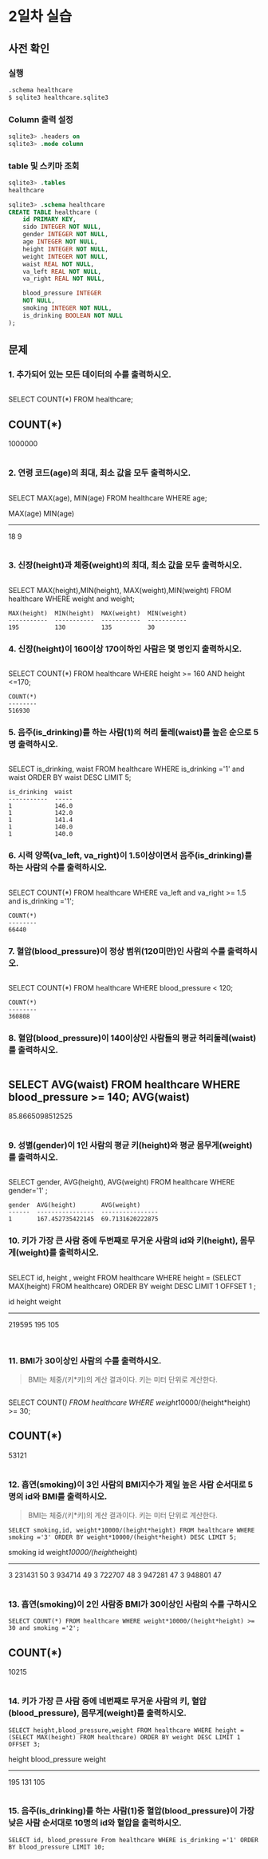 # 2일차 실습

## 사전 확인

### 실행

```bash
.schema healthcare
$ sqlite3 healthcare.sqlite3 
```

### Column 출력 설정

```sql
sqlite3> .headers on 
sqlite3> .mode column
```

### table 및 스키마 조회

```sql
sqlite3> .tables
healthcare

sqlite3> .schema healthcare
CREATE TABLE healthcare (
    id PRIMARY KEY,        
    sido INTEGER NOT NULL, 
    gender INTEGER NOT NULL,
    age INTEGER NOT NULL,  
    height INTEGER NOT NULL,
    weight INTEGER NOT NULL,
    waist REAL NOT NULL,   
    va_left REAL NOT NULL, 
    va_right REAL NOT NULL,

    blood_pressure INTEGER 
    NOT NULL,
    smoking INTEGER NOT NULL,
    is_drinking BOOLEAN NOT NULL
);
```

## 문제

### 1. 추가되어 있는 모든 데이터의 수를 출력하시오.

```sql
```
SELECT COUNT(*) FROM healthcare;

COUNT(*)
--------
1000000
```
```

### 2. 연령 코드(age)의 최대, 최소 값을 모두 출력하시오. 

```sql
```
SELECT MAX(age), MIN(age) FROM healthcare WHERE age;

MAX(age)  MIN(age)
--------  --------
18        9
```
```

### 3. 신장(height)과 체중(weight)의 최대, 최소 값을 모두 출력하시오.

```sql
```
SELECT MAX(height),MIN(height), MAX(weight),MIN(weight) FROM healthcare WHERE weight and weight;
```
MAX(height)  MIN(height)  MAX(weight)  MIN(weight)
-----------  -----------  -----------  -----------
195          130          135          30
```

### 4. 신장(height)이 160이상 170이하인 사람은 몇 명인지 출력하시오.

```sql
```
SELECT COUNT(*) FROM healthcare WHERE height >= 160 AND height <=170;
```
COUNT(*)
--------
516930
```

### 5. 음주(is_drinking)를 하는 사람(1)의 허리 둘레(waist)를 높은 순으로 5명 출력하시오. 

```sql
```
SELECT is_drinking, waist FROM healthcare  WHERE  is_drinking ='1' and waist ORDER BY waist DESC LIMIT 5;
```
is_drinking  waist
-----------  -----
1            146.0
1            142.0
1            141.4
1            140.0
1            140.0
```

### 6. 시력 양쪽(va_left, va_right)이 1.5이상이면서 음주(is_drinking)를 하는 사람의 수를 출력하시오.

```sql
```
 SELECT COUNT(*) FROM healthcare WHERE va_left and va_right >= 1.5 and is_drinking ='1';

```
COUNT(*)
--------
66440
```

### 7. 혈압(blood_pressure)이 정상 범위(120미만)인 사람의 수를 출력하시오.

```sql
```
SELECT COUNT(*) FROM healthcare WHERE blood_pressure < 120;
```
COUNT(*)
--------
360808
```

### 8. 혈압(blood_pressure)이 140이상인 사람들의 평균 허리둘레(waist)를 출력하시오.

```sql
```
SELECT AVG(waist) FROM healthcare WHERE blood_pressure >= 140;
AVG(waist)
----------------
85.8665098512525
```
```

### 9. 성별(gender)이 1인 사람의 평균 키(height)와 평균 몸무게(weight)를 출력하시오.

```sql
```
SELECT gender, AVG(height), AVG(weight) FROM healthcare WHERE gender='1' ;
```
gender  AVG(height)       AVG(weight)
------  ----------------  ----------------
1       167.452735422145  69.7131620222875
```

### 10. 키가 가장 큰 사람 중에 두번째로 무거운 사람의 id와 키(height), 몸무게(weight)를 출력하시오.

```sql
```

SELECT id, height , weight FROM healthcare WHERE height = (SELECT MAX(height) FROM healthcare) ORDER BY weight DESC LIMIT 1 OFFSET 1 ;

id      height  weight
------  ------  ------
219595  195     105
```


```
### 11. BMI가 30이상인 사람의 수를 출력하시오. 

> BMI는 체중/(키*키)의 계산 결과이다. 
> 키는 미터 단위로 계산한다.

```sql
```
SELECT COUNT(*) FROM healthcare WHERE weight*10000/(height*height) >= 30;

COUNT(*)
--------
53121
```
```

### 12. 흡연(smoking)이 3인 사람의 BMI지수가 제일 높은 사람 순서대로 5명의 id와 BMI를 출력하시오.

> BMI는 체중/(키*키)의 계산 결과이다. 
> 키는 미터 단위로 계산한다.

```
SELECT smoking,id, weight*10000/(height*height) FROM healthcare WHERE smoking ='3' ORDER BY weight*10000/(height*height) DESC LIMIT 5; 
```
smoking  id      weight*10000/(height*height)
-------  ------  ----------------------------
3        231431  50
3        934714  49
3        722707  48
3        947281  47
3        948801  47

```
```
### 13. 흡연(smoking)이 2인 사람중 BMI가 30이상인 사람의 수를 구하시오

```
SELECT COUNT(*) FROM healthcare WHERE weight*10000/(height*height) >= 30 and smoking ='2';
```
COUNT(*)
--------
10215
```
```
### 14. 키가 가장 큰 사람 중에 네번째로 무거운 사람의 키, 혈압(blood_pressure), 몸무게(weight)를 출력하시오.

```
SELECT height,blood_pressure,weight FROM healthcare WHERE height = (SELECT MAX(height) FROM healthcare) ORDER BY weight DESC LIMIT 1 OFFSET 3;
```
height  blood_pressure  weight
------  --------------  ------
195     131             105
```
```

### 15. 음주(is_drinking)를 하는 사람(1)중 혈압(blood_pressure)이 가장 낮은 사람 순서대로 10명의 id와 혈압을 출력하시오.

```
SELECT id, blood_pressure From healthcare WHERE is_drinking ='1' ORDER BY blood_pressure LIMIT 10; 

```
```